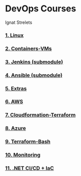 # DevOps Courses
Ignat Strelets

### [1. Linux](1.Linux)
### [2. Containers-VMs](2.Containers-VMs)
### [3. Jenkins (submodule)](3.Jenkins)
### [4. Ansible (submodule)](4.Ansible)
### [5. Extras](5.Extras)
### [6. AWS](6.AWS)
### [7. Cloudformation-Terraform](7.Cloudformation-Terraform)
### [8. Azure](8.Azure)
### [9. Terraform-Bash](9.Terraform-Bash)
### [10. Monitoring](10.Monitoring)
### [11. .NET CI/CD + IaC](11..NET-CI-CD-IaC)
